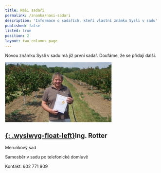 ```yaml
---
title: Naši sadaři
permalink: /znamka/nasi-sadari
description: 'Informace o sadařích, kteří vlastní známku Sysli v sadu'
published: false
listed: true
position: 2
layout: two_columns_page
---
```

Novou známku Sysli v sadu má již první sadař. Doufáme, že se přidají další.

![null](/media/rimg0370_310.jpg)

## [{: .wysiwyg-float-left}](http://www.slechtitelka.cz "Šlechtitelka")Ing. Rotter

Meruňkový sad

Samosběr v sadu po telefonické domluvě

Kontakt: 602 771 909

<div class="clearfix"></div>
